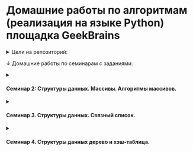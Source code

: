 # Домашние работы по алгоритмам (реализация на языке Python) площадка GeekBrains

<details><summary>Цели на репозиторий:</summary>
<p>

✕ Выполнить домашнюю работу 1 семинара
  
✔️ Выполнить домашнюю работу 2 семинара

✔️ Выполнить домашнюю работу 3 семинара
  
✔️ Выполнить домашнюю работу 4 семинара

</p>
</details>


↓ Домашние работы по семинарам с заданиями:

<details><summary><h4>Семинар 2: Структуры данных. Массивы. Алгоритмы массивов.</h4></summary>

✔️ Реализовать алгоритм пирамидальной сортировки (сортировка кучей).

</details>

<details><summary><h4>Семинар 3. Структуры данных. Связный список.</h4></summary>

✔️ Необходимо реализовать метод разворота связного списка (двухсвязного или односвязного на выбор).(можно провериться тут : https://leetcode.com/problems/reverse-linked-list/)

✕ (Необязательное)* попробуйте вывести n-е число с конца односвязного списка, предварительно не узнавая его размер : )

</details>

<details><summary><h4>Семинар 4. Структуры данных дерево и хэш-таблица.</h4></summary>

✔️ Необходимо превратить собранное на семинаре дерево поиска в полноценное левостороннее красно-черное дерево. И реализовать в нем метод добавления новых элементов с балансировкой.

Красно-черное дерево имеет следующие критерии:

• Каждая нода имеет цвет (красный или черный)

• Корень дерева всегда черный

• Новая нода всегда красная

• Красные ноды могут быть только левым ребенком

• У краной ноды все дети черного цвета

Соответственно, чтобы данные условия выполнялись, после добавления элемента в дерево необходимо произвести балансировку, благодаря которой все критерии выше станут валидными. 

Для балансировки существует 3 операции – левый малый поворот, правый малый поворот и смена цвета.

</details>


